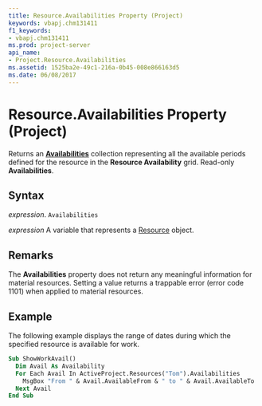 ```yaml
---
title: Resource.Availabilities Property (Project)
keywords: vbapj.chm131411
f1_keywords:
- vbapj.chm131411
ms.prod: project-server
api_name:
- Project.Resource.Availabilities
ms.assetid: 1525ba2e-49c1-216a-0b45-008e866163d5
ms.date: 06/08/2017
---
```



# Resource.Availabilities Property (Project)

Returns an  **[Availabilities](Project.availabilities.md)** collection representing all the available periods defined for the resource in the **Resource Availability** grid. Read-only **Availabilities**.


## Syntax

 _expression_. `Availabilities`

 _expression_ A variable that represents a [Resource](./Project.Resource.md) object.


## Remarks

The  **Availabilities** property does not return any meaningful information for material resources. Setting a value returns a trappable error (error code 1101) when applied to material resources.


## Example

The following example displays the range of dates during which the specified resource is available for work.


```vb
Sub ShowWorkAvail()
  Dim Avail As Availability
  For Each Avail In ActiveProject.Resources("Tom").Availabilities
    MsgBox "From " & Avail.AvailableFrom & " to " & Avail.AvailableTo
  Next Avail
End Sub
```


